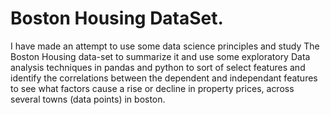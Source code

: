 # Boston Housing DataSet.
I have made an attempt to use some data science principles and study The Boston Housing data-set to summarize it and use some exploratory 
Data analysis techniques in pandas and python to sort of select features and identify the correlations between the dependent and independant features to see what factors cause a rise or decline in property prices, across several towns (data points) in boston.
